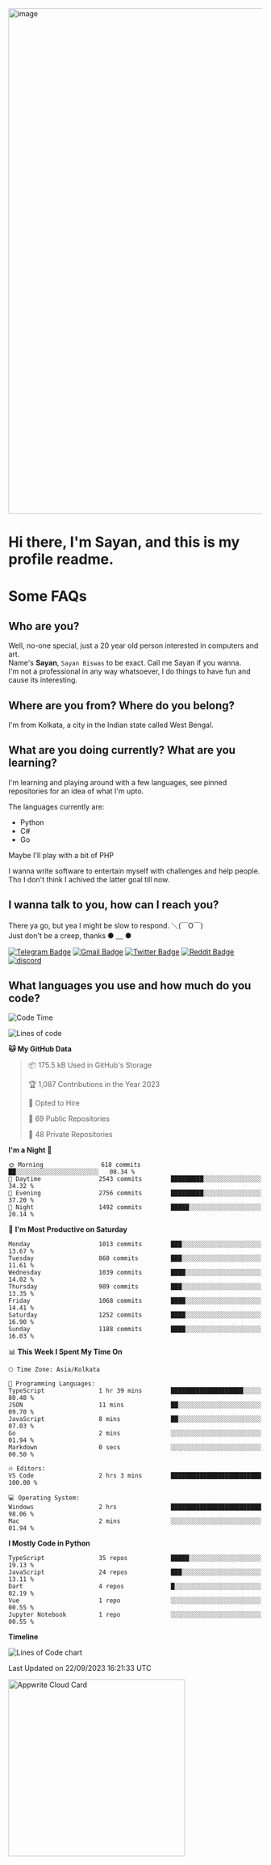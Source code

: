 <img src="https://github.com/Dank-del/Dank-del/assets/63096193/045e227e-4ef3-4c82-82b9-d22540fc40f7" alt="image" width="1000"/>


# **Hi there, I'm Sayan, and this is my profile readme.**
<!--  [![Profile views](https://gpvc.arturio.dev/dank-del)](https://github.com/dank-del) -->
# Some FAQs

## **Who are you?**

Well, no-one special, just a 20 year old person interested in computers and art. \
Name's **Sayan**, `Sayan Biswas` to be exact. Call me Sayan if you wanna. \
I'm not a professional in any way whatsoever, I do things to have fun and cause its interesting.

## **Where are you from? Where do you belong?**

I'm from Kolkata, a city in the Indian state called West Bengal.

## **What are you doing currently? What are you learning?**

I'm learning and playing around with a few languages, see pinned repositories for an idea of what I'm upto.

The languages currently are:

- Python
- C#
- Go

Maybe I'll play with a bit of PHP

I wanna write software to entertain myself with challenges and help people. \
Tho I don't think I achived the latter goal till now.

<!--## **Eww, I see a weeb profile.**

Can't help it, it's the best way to hide my face on this account
> Why do people hate weebs .-.

## **Cool, what more interests you?**

My interests are quite, weird. They're scattered all over the place. \
I've been fascinated by music and have studied it since the age of 6, I've performed on stage and on air but yeah now I've been away from that. I specialize in key instruments. \
Another thing that interests me is Media Production, aka, working with audio, video and broadcasting media.

> I just like art in general. also feeds the reason of me being obsessed with Japanese drawings (⋟ ﹏ ⋞)-->

## **I wanna talk to you, how can I reach you?**

There ya go, but yea I might be slow to respond. ＼(￣O￣) \
Just don't be a creep, thanks ● ﹏ ●

[![Telegram Badge](https://img.shields.io/badge/-dank_as_fuck-1ca0f1?style=flat-square&logo=telegram&logoColor=white&link=https://t.me/dank_as_fuck)](https://t.me/dank_as_fuck)
[![Gmail Badge](https://img.shields.io/badge/-sayan@asia.com-c14438?style=flat-square&logo=Gmail&logoColor=white&link=mailto:sayan@asia.com)](mailto:sayan@asia.com)
[![Twitter Badge](https://img.shields.io/twitter/follow/TheDankDel?style=social)](https://twitter.com/TheDankDel)
[![Reddit Badge](https://img.shields.io/reddit/user-karma/combined/dank_as_fuck_?style=social)](https://www.reddit.com/user/dank_as_fuck_/)
[![discord](https://discord-md-badge.vercel.app/api/shield/506536929152466945?style=social)](https://discordapp.com/users/506536929152466945)

## **What languages you use and how much do you code?**

<!--START_SECTION:waka-->
![Code Time](http://img.shields.io/badge/Code%20Time-1%2C214%20hrs%2034%20mins-blue)

![Lines of code](https://img.shields.io/badge/From%20Hello%20World%20I%27ve%20Written-5.8%20million%20lines%20of%20code-blue)

**🐱 My GitHub Data** 

> 📦 175.5 kB Used in GitHub's Storage 
 > 
> 🏆 1,087 Contributions in the Year 2023
 > 
> 💼 Opted to Hire
 > 
> 📜 69 Public Repositories 
 > 
> 🔑 48 Private Repositories 
 > 
**I'm a Night 🦉** 

```text
🌞 Morning                618 commits         ██░░░░░░░░░░░░░░░░░░░░░░░   08.34 % 
🌆 Daytime                2543 commits        █████████░░░░░░░░░░░░░░░░   34.32 % 
🌃 Evening                2756 commits        █████████░░░░░░░░░░░░░░░░   37.20 % 
🌙 Night                  1492 commits        █████░░░░░░░░░░░░░░░░░░░░   20.14 % 
```
📅 **I'm Most Productive on Saturday** 

```text
Monday                   1013 commits        ███░░░░░░░░░░░░░░░░░░░░░░   13.67 % 
Tuesday                  860 commits         ███░░░░░░░░░░░░░░░░░░░░░░   11.61 % 
Wednesday                1039 commits        ████░░░░░░░░░░░░░░░░░░░░░   14.02 % 
Thursday                 989 commits         ███░░░░░░░░░░░░░░░░░░░░░░   13.35 % 
Friday                   1068 commits        ████░░░░░░░░░░░░░░░░░░░░░   14.41 % 
Saturday                 1252 commits        ████░░░░░░░░░░░░░░░░░░░░░   16.90 % 
Sunday                   1188 commits        ████░░░░░░░░░░░░░░░░░░░░░   16.03 % 
```


📊 **This Week I Spent My Time On** 

```text
🕑︎ Time Zone: Asia/Kolkata

💬 Programming Languages: 
TypeScript               1 hr 39 mins        ████████████████████░░░░░   80.48 % 
JSON                     11 mins             ██░░░░░░░░░░░░░░░░░░░░░░░   09.70 % 
JavaScript               8 mins              ██░░░░░░░░░░░░░░░░░░░░░░░   07.03 % 
Go                       2 mins              ░░░░░░░░░░░░░░░░░░░░░░░░░   01.94 % 
Markdown                 0 secs              ░░░░░░░░░░░░░░░░░░░░░░░░░   00.50 % 

🔥 Editors: 
VS Code                  2 hrs 3 mins        █████████████████████████   100.00 % 

💻 Operating System: 
Windows                  2 hrs               █████████████████████████   98.06 % 
Mac                      2 mins              ░░░░░░░░░░░░░░░░░░░░░░░░░   01.94 % 
```

**I Mostly Code in Python** 

```text
TypeScript               35 repos            █████░░░░░░░░░░░░░░░░░░░░   19.13 % 
JavaScript               24 repos            ███░░░░░░░░░░░░░░░░░░░░░░   13.11 % 
Dart                     4 repos             █░░░░░░░░░░░░░░░░░░░░░░░░   02.19 % 
Vue                      1 repo              ░░░░░░░░░░░░░░░░░░░░░░░░░   00.55 % 
Jupyter Notebook         1 repo              ░░░░░░░░░░░░░░░░░░░░░░░░░   00.55 % 
```



**Timeline**

![Lines of Code chart](https://raw.githubusercontent.com/Dank-del/Dank-del/main/assets/bar_graph.png)


 Last Updated on 22/09/2023 16:21:33 UTC
<!--END_SECTION:waka-->

<!--## **Can I stalk your spotify?**

Um sure.

![OwO Spotify](https://spotify-recently-played-readme.vercel.app/api?user=31fdrsslnr7nvq4ytqwtw7c4rxfm&count=5)-->

<a href="https://cloud.appwrite.io/card/64773257171d49803c27">
	<img width="350" src="https://cloud.appwrite.io/v1/cards/cloud?userId=64773257171d49803c27" alt="Appwrite Cloud Card" />
</a>
